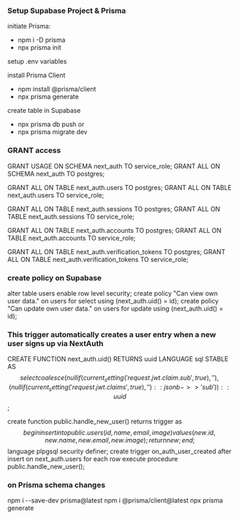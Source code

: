 ### Setup Supabase Project & Prisma

initiate Prisma:
- npm i -D prisma
- npx prisma init

setup .env variables

install Prisma Client
- npm install @prisma/client
- npx prisma generate

create table in Supabase
- npx prisma db push
or
- npx prisma migrate dev


### GRANT access

GRANT USAGE ON SCHEMA next_auth TO service_role;
GRANT ALL ON SCHEMA next_auth TO postgres;

GRANT ALL ON TABLE next_auth.users TO postgres;
GRANT ALL ON TABLE next_auth.users TO service_role;

GRANT ALL ON TABLE next_auth.sessions TO postgres;
GRANT ALL ON TABLE next_auth.sessions TO service_role;

GRANT ALL ON TABLE next_auth.accounts TO postgres;
GRANT ALL ON TABLE next_auth.accounts TO service_role;

GRANT ALL ON TABLE next_auth.verification_tokens TO postgres;
GRANT ALL ON TABLE next_auth.verification_tokens TO service_role;

### create policy on Supabase

alter table users enable row level security;
create policy "Can view own user data." on users for select using (next_auth.uid() = id);
create policy "Can update own user data." on users for update using (next_auth.uid() = id);


### This trigger automatically creates a user entry when a new user signs up via NextAuth

CREATE FUNCTION next_auth.uid() RETURNS uuid
    LANGUAGE sql STABLE
    AS $$
  select
    coalesce(
        nullif(current_setting('request.jwt.claim.sub', true), ''),
        (nullif(current_setting('request.jwt.claims', true), '')::jsonb ->> 'sub')
    )::uuid
$$;

create function public.handle_new_user()
returns trigger as $$
begin
  insert into public.users (id, name, email, image)
  values (new.id, new.name, new.email, new.image);
  return new;
end;
$$ language plpgsql security definer;
create trigger on_auth_user_created
  after insert on next_auth.users
  for each row execute procedure public.handle_new_user();

### on Prisma schema changes

npm i --save-dev prisma@latest
npm i @prisma/client@latest
npx prisma generate